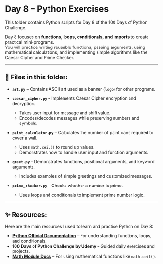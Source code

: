# Day 8 – Python Exercises

This folder contains Python scripts for Day 8 of the 100 Days of Python Challenge.

Day 8 focuses on **functions, loops, conditionals, and imports** to create practical mini-programs.  
You will practice writing reusable functions, passing arguments, using mathematical calculations, and implementing simple algorithms like the Caesar Cipher and Prime Checker.

---

## 📂 Files in this folder:

- **`art.py`** – Contains ASCII art used as a banner (`logo`) for other programs.

- **`caesar_cipher.py`** – Implements Caesar Cipher encryption and decryption.

  - Takes user input for message and shift value.
  - Encodes/decodes messages while preserving numbers and symbols.

- **`paint_calculator.py`** – Calculates the number of paint cans required to cover a wall.

  - Uses `math.ceil()` to round up values.
  - Demonstrates how to handle user input and function arguments.

- **`greet.py`** – Demonstrates functions, positional arguments, and keyword arguments.

  - Includes examples of simple greetings and customized messages.

- **`prime_checker.py`** – Checks whether a number is prime.
  - Uses loops and conditionals to implement prime number logic.

---

## ✨ Resources:

Here are the main resources I used to learn and practice Python on Day 8:

- [**Python Official Documentation**](https://docs.python.org/3/) – For understanding functions, loops, and conditionals.
- [**100 Days of Python Challenge by Udemy**](https://www.udemy.com/course/100-days-of-code/?couponCode=KEEPLEARNING) – Guided daily exercises and projects.
- [**Math Module Docs**](https://docs.python.org/3/library/math.html) – For using mathematical functions like `math.ceil()`.
